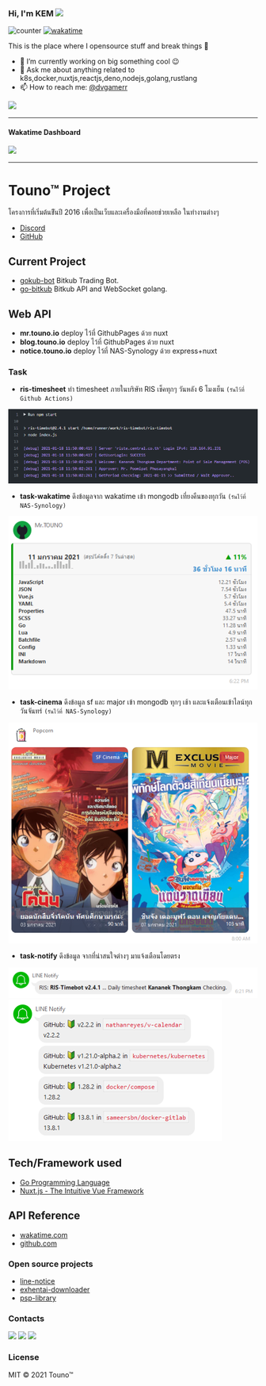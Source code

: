 ### Hi, I'm KEM <img src="https://media.giphy.com/media/hvRJCLFzcasrR4ia7z/giphy.gif" width="25px">
![counter](https://komarev.com/ghpvc/?username=dvgamerr&color=green&label=VIEWS&style=flat-square)
[![wakatime](https://wakatime.com/badge/user/06633b1c-3ba7-44c2-ab5d-08e47ccc87ab.svg)](https://wakatime.com/@06633b1c-3ba7-44c2-ab5d-08e47ccc87ab)

This is the place where I opensource stuff and break things :rofl:

- 🔭 I’m currently working on big something cool :wink:
- 💬 Ask me about anything related to k8s,docker,nuxtjs,reactjs,deno,nodejs,golang,rustlang
- 📫 How to reach me: [@dvgamerr](https://twitter.com/dvgamerr)

[![](https://github-readme-stats.vercel.app/api?username=dvgamerr&count_private=true&title_color=FD9047&icon_color=FD9047&text_color=0C2233&custom_title=Kananek+T.+Stats&show_icons=true)](https://mr.touno.io)

-------------------------
#### Wakatime Dashboard

[![](https://github-readme-stats.vercel.app/api/wakatime?username=dvgamerr)](https://mr.touno.io)

-------------------------

# Touno™ Project
โครงการที่เริ่มต้นขีันปี 2016 เพื่อเป็นเว็บและเครื่องมือที่คอยช่วยเหลือ ในทำงานต่างๆ
- [Discord](https://www.facebook.com/touno.io)
- [GitHub](https://github.com/touno-io)

## Current Project
- [gokub-bot](https://github.com/touno-io/gokub-bot) Bitkub Trading Bot.
- [go-bitkub](https://github.com/touno-io/go-bitkub) Bitkub API and WebSocket golang.

## Web API
- **mr.touno.io** deploy ไว้ที่ GithubPages ด้วย nuxt
- **blog.touno.io** deploy ไว้ที่ GithubPages ด้วย nuxt
- **notice.touno.io** deploy ไว้ที่ NAS-Synology ด้วย express+nuxt

### Task
- **ris-timesheet** ทำ timesheet ภายในบริษัท RIS เช็คทุกๆ วันหลัง 6 โมงเย็น `(รันไว้ที่ Github Actions)` 

![Dashboard](./docs/ris-timesheet.png)

- **task-wakatime** ดึงข้อมูลจาก wakatime เข้า mongodb เที่ยงคืนของทุกวัน `(รันไว้ที่ NAS-Synology)`

![Dashboard](./docs/task-wakatime.png)

- **task-cinema** ดึงข้อมูล sf และ major เข้า mongodb ทุกๆ เช้า และแจ้งเตือนเข้าไลน์ทุกวันจันทร์ `(รันไว้ที่ NAS-Synology)`

![Dashboard](./docs/task-cinema.png)

- **task-notify** ดึงข้อมูล จากที่น่าสนใจต่างๆ มาแจ้งเตือนโดยตรง

![timesheet](./docs/ris-timesheet-2.png)
![github](./docs/task-github.png)

## Tech/Framework used
- [Go Programming Language](https://golang.org/)
- [Nuxt.js - The Intuitive Vue Framework](https://nuxtjs.org/)

## API Reference
- [wakatime.com](https://wakatime.com/developers)
- [github.com](https://developer.github.com/v3/)

### Open source projects
- [line-notice](https://github.com/touno-io/line-notice)
- [exhentai-downloader](https://github.com/touno-io/hentai-downloader)
- [psp-library](https://github.com/touno-io/psp-library-win)

### Contacts
[![](https://img.shields.io/badge/-twitter-1C9CEA?style=flat-square)](https://twitter.com/dvgamerr)
[![](https://img.shields.io/badge/-facebook-3B5998?style=flat-square)](http://fb.com/dvgamerr)
[![](https://img.shields.io/badge/-linkedin-0073B1?style=flat-square)](http://linkedin.com/in/kananek-thongkam)

### License
MIT © 2021 Touno™
